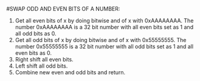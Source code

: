 #SWAP ODD AND EVEN BITS OF A NUMBER:

1) Get all even bits of x by doing bitwise and of x with 0xAAAAAAAA. The number 0xAAAAAAAA is a 32 bit number with all even bits set as 1 and all odd bits as 0. 
2) Get all odd bits of x by doing bitwise and of x with 0x55555555. The number 0x55555555 is a 32 bit number with all odd bits set as 1 and all even bits as 0. 
3) Right shift all even bits. 
4) Left shift all odd bits. 
5) Combine new even and odd bits and return. 
